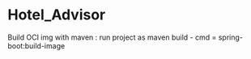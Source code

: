 # Hotel_Advisor

Build OCI img with maven : 
run project as maven build - cmd = spring-boot:build-image